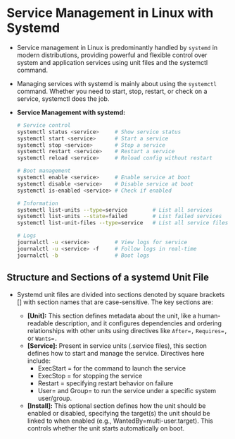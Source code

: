 # Service Management in Linux with Systemd
- Service management in Linux is predominantly handled by `systemd` in modern distributions, providing powerful and flexible control over system and application services using unit files and the systemctl command.
- Managing services with systemd is mainly about using the `systemctl` command. Whether you need to start, stop, restart, or check on a service, systemctl does the job.

- **Service Management with systemd:**
  ```bash
  # Service control
  systemctl status <service>     # Show service status
  systemctl start <service>      # Start a service
  systemctl stop <service>       # Stop a service
  systemctl restart <service>    # Restart a service
  systemctl reload <service>     # Reload config without restart
  
  # Boot management
  systemctl enable <service>     # Enable service at boot
  systemctl disable <service>    # Disable service at boot
  systemctl is-enabled <service> # Check if enabled
  
  # Information
  systemctl list-units --type=service        # List all services
  systemctl list-units --state=failed        # List failed services
  systemctl list-unit-files --type=service   # List all service files
  
  # Logs
  journalctl -u <service>        # View logs for service
  journalctl -u <service> -f     # Follow logs in real-time
  journalctl -b                  # Boot logs
  ```

## Structure and Sections of a systemd Unit File
- Systemd unit files are divided into sections denoted by square brackets [] with section names that are case-sensitive. The key sections are:

  - **[Unit]:** This section defines metadata about the unit, like a human-readable description, and it configures dependencies and ordering relationships with other units using directives like `After=,` `Requires=,` or `Wants=.`​
  - **[Service]:** Present in service units (.service files), this section defines how to start and manage the service. Directives here include:
    - ExecStart = for the command to launch the service
    - ExecStop = for stopping the service
    - Restart = specifying restart behavior on failure
    - User= and Group= to run the service under a specific system user/group.​
  - **[Install]:** This optional section defines how the unit should be enabled or disabled, specifying the target(s) the unit should be linked to when enabled (e.g., WantedBy=multi-user.target). This controls whether the unit starts automatically on boot.
